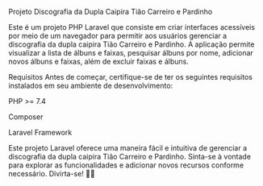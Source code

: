 Projeto Discografia da Dupla Caipira Tião Carreiro e Pardinho

Este é um projeto PHP Laravel que consiste em criar interfaces acessíveis por meio de um navegador para permitir aos usuários gerenciar a discografia da dupla caipira Tião Carreiro e Pardinho. A aplicação permite visualizar a lista de álbuns e faixas, pesquisar álbuns por nome, adicionar novos álbuns e faixas, além de excluir faixas e álbuns.

Requisitos
Antes de começar, certifique-se de ter os seguintes requisitos instalados em seu ambiente de desenvolvimento:

PHP >= 7.4

Composer

Laravel Framework




Este projeto Laravel oferece uma maneira fácil e intuitiva de gerenciar a discografia da dupla caipira Tião Carreiro e Pardinho. Sinta-se à vontade para explorar as funcionalidades e adicionar novos recursos conforme necessário. Divirta-se! 🎵🤠
